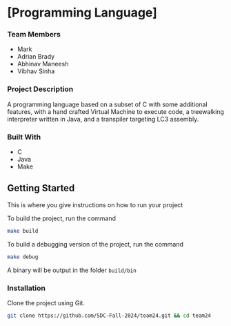 # \[Programming Language\]

### Team Members
- Mark
- Adrian Brady
- Abhinav Maneesh
- Vibhav Sinha

### Project Description
A programming language based on a subset of C with some additional features,
with a hand crafted Virtual Machine to execute code,
a treewalking interpreter written in Java,
and a transpiler targeting LC3 assembly.

### Built With

* C
* Java
* Make

## Getting Started
This is where you give instructions on how to run your project

To build the project, run the command
```sh
make build
```

To build a debugging version of the project, run the command
```sh
make debug
```

A binary will be output in the folder `build/bin`

### Installation

Clone the project using Git.

```sh
git clone https://github.com/SDC-Fall-2024/team24.git && cd team24
```
